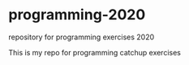 # programming-2020
repository for programming exercises 2020

This is my repo for programming catchup exercises
